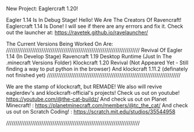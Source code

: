 New Project: Eaglercraft 1.20!



Eagler 1.14 Is In Debug Stage!
Hello! We Are The Creators Of Ravencraft!
Eaglercraft 1.14 Is Done! I will see if there are any errrors and fix it.
Check out the launcher at: https://ravetek.github.io/ravelauncher/

The Current Versions Being Worked On Are:
////////////////////////////////////////////////////////////////////////
Revival Of Eagler 1.14 (In Develop Stage)
Ravencraft 1.19 Desktop Runtime (Just In The .minecraft Versions Folder)
Klockcraft 1.20 Revival (Not Appeared Yet - Still finding a way to put python in the browser)
And klockcraft 1.11.2 (definately not finished yet)
////////////////////////////////////////////////////////////////////////

We are the stamp of klockcraft, but REMADE!
We also will revive eaglerdev's and klockcraft-official's projects!
Check us out on youtube! https://youtube.com/@the-cat-buildz/
And check us out on Planet Minecraft! : https://planetminecraft.com/members/@tc_the_cat/
And check us out on Scratch Coding! : https://scratch.mit.edu/studios/35544958

////////////////////////////////////////////////////////////////////////


